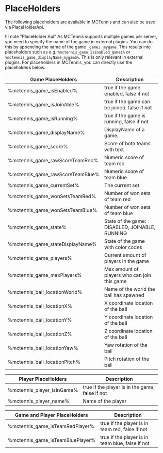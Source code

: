 # PlaceHolders

The following placeholders are available in MCTennis and can also be used via PlaceHolderApi.

!!! note "PlaceHolder Api"
    As MCTennis supports multiple games per server, you need to specify the name of the game in external plugins. You can do this by appending the name of the game ``_game1`` ``_mygame``.
    This results into placeholders such as e.g. ``%mctennis_game_isEnabled_game1%`` or ``%mctennis_game_displayName_mygame%``. This is only relevant in external plugins. For placeholders in MCTennis, you can directly use the placeholders below.

| Game PlaceHolders                | Description                                    |   
|----------------------------------|------------------------------------------------|
| %mctennis_game_isEnabled%        | true if the game enabled, false if not         |   
| %mctennis_game_isJoinAble%       | true if the game can be joined, false if not   |   
| %mctennis_game_isRunning%        | true if the game is running, false if not      |
| %mctennis_game_displayName%      | DisplayName of a game.                         |
| %mctennis_game_score%            | Score of both teams with text                  |
| %mctennis_game_rawScoreTeamRed%  | Numeric score of team red                      |
| %mctennis_game_rawScoreTeamBlue% | Numeric score of team blue                     |
| %mctennis_game_currentSet%       | The current set                                |
| %mctennis_game_wonSetsTeamRed%   | Number of won sets of team red                 |
| %mctennis_game_wonSetsTeamBlue%  | Number of won sets of team blue                |
| %mctennis_game_state%            | State of the game: DISABLED, JOINABLE, RUNNING |
| %mctennis_game_stateDisplayName% | State of the game with color codes             |
| %mctennis_game_players%          | Current amount of players in the game          |
| %mctennis_game_maxPlayers%       | Max amount of players who can join this game   |
| %mctennis_ball_locationWorld%    | Name of the world the ball has spawned         |
| %mctennis_ball_locationX%        | X coordinate location of the ball              |
| %mctennis_ball_locationY%        | Y coordinate location of the ball              |
| %mctennis_ball_locationZ%        | Z coordinate location of the ball              |
| %mctennis_ball_locationYaw%      | Yaw rotation of the ball                       |
| %mctennis_ball_locationPitch%    | Pitch rotation of the ball                     |

| Player PlaceHolders        | Description                                     |   
|----------------------------|-------------------------------------------------|
| %mctennis_player_isInGame% | true if the player is in the game, false if not |
| %mctennis_player_name%     | Name of the player                              |

| Game and Player PlaceHolders     | Description                                      |   
|----------------------------------|--------------------------------------------------|
| %mctennis_game_isTeamRedPlayer%  | true if the player is in team red, false if not  |
| %mctennis_game_isTeamBluePlayer% | true if the player is in team blue, false if not |
